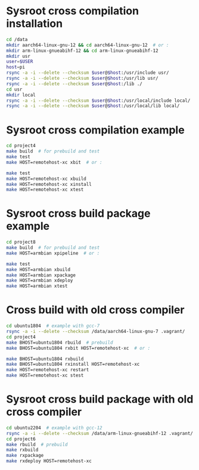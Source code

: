 # Sysroot cross compilation installation
```sh
cd /data
mkdir aarch64-linux-gnu-12 && cd aarch64-linux-gnu-12  # or :
mkdir arm-linux-gnueabihf-12 && cd arm-linux-gnueabihf-12
mkdir usr
user=$USER
host=pi
rsync -a -i --delete --checksum $user@$host:/usr/include usr/
rsync -a -i --delete --checksum $user@$host:/usr/lib usr/
rsync -a -i --delete --checksum $user@$host:/lib ./
cd usr
mkdir local
rsync -a -i --delete --checksum $user@$host:/usr/local/include local/
rsync -a -i --delete --checksum $user@$host:/usr/local/lib local/
```

# Sysroot cross compilation example
```sh
cd project4
make build  # for prebuild and test
make test
make HOST=remotehost-xc xbit  # or :
```
```sh
make test
make HOST=remotehost-xc xbuild
make HOST=remotehost-xc xinstall
make HOST=remotehost-xc xtest
```

# Sysroot cross build package example
```sh
cd project8
make build  # for prebuild and test
make HOST=armbian xpipeline  # or :
```
```sh
make test
make HOST=armbian xbuild
make HOST=armbian xpackage
make HOST=armbian xdeploy
make HOST=armbian xtest
```

# Cross build with old cross compiler
```sh
cd ubuntu1804  # example with gcc-7
rsync -a -i --delete --checksum /data/aarch64-linux-gnu-7 .vagrant/
cd project4
make BHOST=ubuntu1804 rbuild  # prebuild
make BHOST=ubuntu1804 rxbit HOST=remotehost-xc  # or :
```
```sh
make BHOST=ubuntu1804 rxbuild
make BHOST=ubuntu1804 rxinstall HOST=remotehost-xc
make HOST=remotehost-xc restart
make HOST=remotehost-xc stest
```

# Sysroot cross build package with old cross compiler
```sh
cd ubuntu2204  # example with gcc-12
rsync -a -i --delete --checksum /data/arm-linux-gnueabihf-12 .vagrant/
cd project6
make rbuild  # prebuild
make rxbuild
make rxpackage
make rxdeploy HOST=remotehost-xc
```
